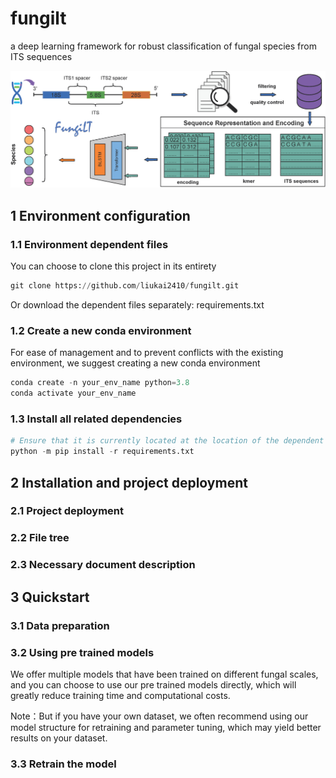 # fungilt
a deep learning framework for robust classification of fungal species from ITS sequences

![abstract](./images/fig0.png)

## 1 Environment configuration

### 1.1 Environment dependent files

You can choose to clone this project in its entirety

```python
git clone https://github.com/liukai2410/fungilt.git
```
Or download the dependent files separately: requirements.txt

### 1.2 Create a new conda environment
For ease of management and to prevent conflicts with the existing environment, we suggest creating a new conda environment
```python
conda create -n your_env_name python=3.8
conda activate your_env_name
```

### 1.3 Install all related dependencies
```python
# Ensure that it is currently located at the location of the dependent file
python -m pip install -r requirements.txt
```

## 2 Installation and project deployment
### 2.1 Project deployment

### 2.2 File tree

### 2.3 Necessary document description


## 3 Quickstart
### 3.1 Data preparation

### 3.2 Using pre trained models
We offer multiple models that have been trained on different fungal scales, and you can choose to use our pre trained models directly, which will greatly reduce training time and computational costs.

Note：But if you have your own dataset, we often recommend using our model structure for retraining and parameter tuning, which may yield better results on your dataset.
### 3.3 Retrain the model
